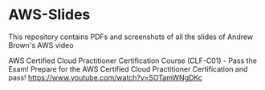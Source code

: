 # AWS-Slides
This repository contains PDFs and screenshots of all the slides of Andrew Brown's AWS video

AWS Certified Cloud Practitioner Certification Course (CLF-C01) - Pass the Exam!
Prepare for the AWS Certified Cloud Practitioner Certification and pass!
https://www.youtube.com/watch?v=SOTamWNgDKc

